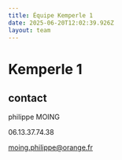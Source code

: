 ```yaml
---
title: Équipe Kemperle 1
date: 2025-06-20T12:02:39.926Z
layout: team
---
```


# Kemperle 1



## contact 

philippe MOING

06.13.37.74.38 

moing.philippe@orange.fr

